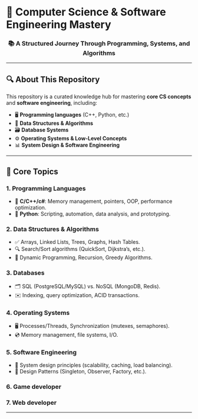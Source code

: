 # 🚀 **Computer Science & Software Engineering Mastery**  
<h3 align="center">📚 A Structured Journey Through Programming, Systems, and Algorithms</h3>  

---

## 🔍 **About This Repository**  
This repository is a curated knowledge hub for mastering **core CS concepts** and **software engineering**, including:  
- 🖥️ **Programming languages** (C++, Python, etc.)  
- 🧠 **Data Structures & Algorithms**  
- 🗃️ **Database Systems**  
- ⚙️ **Operating Systems & Low-Level Concepts**  
- 📊 **System Design & Software Engineering**  

---

## 📌 **Core Topics**  

### 1. **Programming Languages**  
- 📜 **C/C++/c#**: Memory management, pointers, OOP, performance optimization.  
- 🐍 **Python**: Scripting, automation, data analysis, and prototyping.   

### 2. **Data Structures & Algorithms**  
- ✅ Arrays, Linked Lists, Trees, Graphs, Hash Tables.  
- 🔍 Search/Sort algorithms (QuickSort, Dijkstra’s, etc.).  
- 🧩 Dynamic Programming, Recursion, Greedy Algorithms.  

### 3. **Databases**  
- 🗂️ SQL (PostgreSQL/MySQL) vs. NoSQL (MongoDB, Redis).  
- ✉️ Indexing, query optimization, ACID transactions.  

### 4. **Operating Systems**  
- 🖥️ Processes/Threads, Synchronization (mutexes, semaphores).  
- 💿 Memory management, file systems, I/O.  

### 5. **Software Engineering**  
- 📱 System design principles (scalability, caching, load balancing).  
- 📱 Design Patterns (Singleton, Observer, Factory, etc.).  

### 6. **Game developer**
### 7. **Web developer**

---

